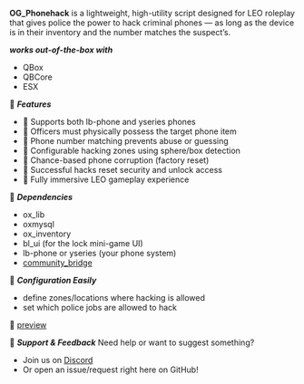 **OG_Phonehack** is a lightweight, high-utility script designed for LEO roleplay that gives police the power to hack criminal phones — as long as the device is in their inventory and the number matches the suspect’s.

__***works out-of-the-box with***__
- QBox
- QBCore
- ESX

🧠 __***Features***__
- 🔹 Supports both lb-phone and yseries phones
- 🔹 Officers must physically possess the target phone item
- 🔹 Phone number matching prevents abuse or guessing
- 🔹 Configurable hacking zones using sphere/box detection
- 🔹 Chance-based phone corruption (factory reset)
- 🔹 Successful hacks reset security and unlock access
- 🔹 Fully immersive LEO gameplay experience

🧩 __***Dependencies***__
- ox_lib
- oxmysql
- ox_inventory
- bl_ui (for the lock mini-game UI)
- lb-phone or yseries (your phone system)
- [community_bridge]((https://github.com/The-Order-Of-The-Sacred-Framework/community_bridge))

🔧 __***Configuration Easily***__
- define zones/locations where hacking is allowed
- set which police jobs are allowed to hack

🎥 [preview](https://streamable.com/fgrw00)

💬 __***Support & Feedback***__
Need help or want to suggest something?
- Join us on [Discord](https://discord.gg/EPbtPVmtAY)
- Or open an issue/request right here on GitHub!
